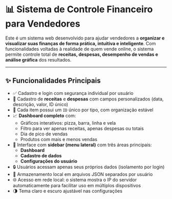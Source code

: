 # 📊 Sistema de Controle Financeiro para Vendedores

Este é um sistema web desenvolvido para ajudar vendedores  a **organizar e visualizar suas finanças de forma prática, intuitiva e inteligente**. Com funcionalidades voltadas à realidade de quem vende online, o sistema permite controle total de **receitas, despesas, desempenho de vendas e análise gráfica** dos resultados.

---

## ✨ Funcionalidades Principais

- ✅ Cadastro e login com segurança individual por usuário
- 🧾 Cadastro de **receitas** e **despesas** com campos personalizados (data, descrição, valor, ID único)
- 📌 Cada item possui um `ID` único por tipo, com organização estável
- 📈 **Dashboard completo** com:
  - Gráficos interativos: pizza, barra, linha e vela
  - Filtro para ver apenas receitas, apenas despesas ou totais
  - Dia de pico de vendas
  - Produtos com mais e menos vendas
- 🧭 Interface com **sidebar (menu lateral)** com três áreas principais:
  - **Dashboard**
  - **Cadastro de dados**
  - **Configurações do usuário**
- 🔒 Usuários acessam apenas seus próprios dados (isolamento por login)
- 📂 Armazenamento local em arquivos JSON separados por usuário
- 🌐 Acesso em rede local: o sistema mostra o IP do servidor automaticamente para facilitar uso em múltiplos dispositivos
- 🌗 Tema claro e escuro ajustável nas configurações
